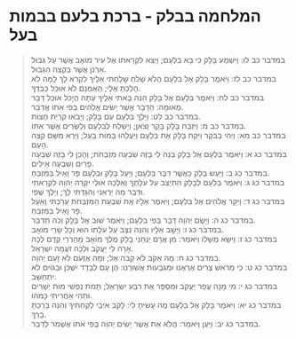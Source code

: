 # המלחמה בבלק - ברכת בלעם בבמות בעל

> במדבר כב לו: וַיִּשְׁמַע בָּלָק כִּי בָא בִלְעָם; וַיֵּצֵא לִקְרָאתוֹ אֶל עִיר מוֹאָב אֲשֶׁר עַל גְּבוּל אַרְנֹן אֲשֶׁר בִּקְצֵה הַגְּבוּל.  
> במדבר כב לז: וַיֹּאמֶר בָּלָק אֶל בִּלְעָם הֲלֹא שָׁלֹחַ שָׁלַחְתִּי אֵלֶיךָ לִקְרֹא לָךְ לָמָּה לֹא הָלַכְתָּ אֵלָי; הַאֻמְנָם לֹא אוּכַל כַּבְּדֶךָ.  
> במדבר כב לח: וַיֹּאמֶר בִּלְעָם אֶל בָּלָק הִנֵּה בָאתִי אֵלֶיךָ עַתָּה הֲיָכֹל אוּכַל דַּבֵּר מְאוּמָה:  הַדָּבָר אֲשֶׁר יָשִׂים אֱלֹהִים בְּפִי אֹתוֹ אֲדַבֵּר.  
> במדבר כב לט: וַיֵּלֶךְ בִּלְעָם עִם בָּלָק; וַיָּבֹאוּ קִרְיַת חֻצוֹת.  
> במדבר כב מ: וַיִּזְבַּח בָּלָק בָּקָר וָצֹאן; וַיְשַׁלַּח לְבִלְעָם וְלַשָּׂרִים אֲשֶׁר אִתּוֹ.  
> במדבר כב מא: וַיְהִי בַבֹּקֶר וַיִּקַּח בָּלָק אֶת בִּלְעָם וַיַּעֲלֵהוּ בָּמוֹת בָּעַל; וַיַּרְא מִשָּׁם קְצֵה הָעָם.  
> במדבר כג א: וַיֹּאמֶר בִּלְעָם אֶל בָּלָק בְּנֵה לִי בָזֶה שִׁבְעָה מִזְבְּחֹת; וְהָכֵן לִי בָּזֶה שִׁבְעָה פָרִים וְשִׁבְעָה אֵילִים.  
> במדבר כג ב: וַיַּעַשׂ בָּלָק כַּאֲשֶׁר דִּבֶּר בִּלְעָם; וַיַּעַל בָּלָק וּבִלְעָם פָּר וָאַיִל בַּמִּזְבֵּחַ.  
> במדבר כג ג: וַיֹּאמֶר בִּלְעָם לְבָלָק הִתְיַצֵּב עַל עֹלָתֶךָ וְאֵלְכָה אוּלַי יִקָּרֵה יְהוָה לִקְרָאתִי וּדְבַר מַה יַּרְאֵנִי וְהִגַּדְתִּי לָךְ; וַיֵּלֶךְ שֶׁפִי.  
> במדבר כג ד: וַיִּקָּר אֱלֹהִים אֶל בִּלְעָם; וַיֹּאמֶר אֵלָיו אֶת שִׁבְעַת הַמִּזְבְּחֹת עָרַכְתִּי וָאַעַל פָּר וָאַיִל בַּמִּזְבֵּחַ.  
> במדבר כג ה: וַיָּשֶׂם יְהוָה דָּבָר בְּפִי בִלְעָם; וַיֹּאמֶר שׁוּב אֶל בָּלָק וְכֹה תְדַבֵּר.  
> במדבר כג ו: וַיָּשָׁב אֵלָיו וְהִנֵּה נִצָּב עַל עֹלָתוֹ הוּא וְכָל שָׂרֵי מוֹאָב.  
> במדבר כג ז: וַיִּשָּׂא מְשָׁלוֹ וַיֹּאמַר:  מִן אֲרָם יַנְחֵנִי בָלָק מֶלֶךְ מוֹאָב מֵהַרְרֵי קֶדֶם לְכָה אָרָה לִּי יַעֲקֹב וּלְכָה זֹעֲמָה יִשְׂרָאֵל.  
> במדבר כג ח: מָה אֶקֹּב לֹא קַבֹּה אֵל; וּמָה אֶזְעֹם לֹא זָעַם יְהוָה.  
> במדבר כג ט: כִּי מֵרֹאשׁ צֻרִים אֶרְאֶנּוּ וּמִגְּבָעוֹת אֲשׁוּרֶנּוּ:  הֶן עָם לְבָדָד יִשְׁכֹּן וּבַגּוֹיִם לֹא יִתְחַשָּׁב.  
> במדבר כג י: מִי מָנָה עֲפַר יַעֲקֹב וּמִסְפָּר אֶת רֹבַע יִשְׂרָאֵל; תָּמֹת נַפְשִׁי מוֹת יְשָׁרִים וּתְהִי אַחֲרִיתִי כָּמֹהוּ.  
> במדבר כג יא: וַיֹּאמֶר בָּלָק אֶל בִּלְעָם מֶה עָשִׂיתָ לִי:  לָקֹב אֹיְבַי לְקַחְתִּיךָ וְהִנֵּה בֵּרַכְתָּ בָרֵךְ.  
> במדבר כג יב: וַיַּעַן וַיֹּאמַר:  הֲלֹא אֵת אֲשֶׁר יָשִׂים יְהוָה בְּפִי אֹתוֹ אֶשְׁמֹר לְדַבֵּר.   
 

